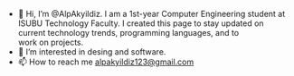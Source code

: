 - 👋 Hi, I’m @AlpAkyildiz. I am a 1st-year Computer Engineering student at ISUBU Technology Faculty. I created this page to stay updated on current technology trends, programming languages, and to work on projects.
- 👀 I’m interested in desing and software.
- 📫 How to reach me alpakyildiz123@gmail.com

<!---
AlpAkyildiz/AlpAkyildiz is a ✨ special ✨ repository because its `README.md` (this file) appears on your GitHub profile.
You can click the Preview link to take a look at your changes.
--->
